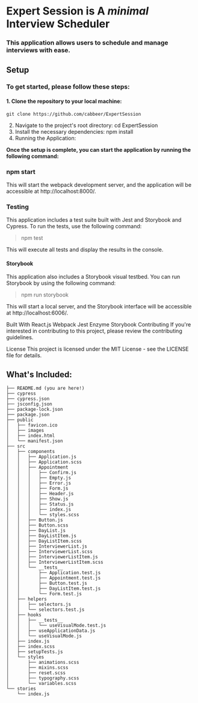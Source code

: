 # Expert Session is A _minimal_ **Interview Scheduler**
### This application allows users to schedule and manage interviews with ease.


## Setup
### To get started, please follow these steps:

#### 1. Clone the repository to your local machine: 
```
git clone https://github.com/cabbeer/ExpertSession
```
2. Navigate to the project's root directory: cd ExpertSession
3. Install the necessary dependencies: npm install
4. Running the Application:

**Once the setup is complete, you can start the application by running the following command:**


### npm start
This will start the webpack development server, and the application will be accessible at http://localhost:8000/.

### Testing
This application includes a test suite built with Jest and Storybook and Cypress. To run the tests, use the following command:

> npm test

This will execute all tests and display the results in the console.

#### Storybook
This application also includes a Storybook visual testbed. You can run Storybook by using the following command:

> npm run storybook

This will start a local server, and the Storybook interface will be accessible at http://localhost:6006/.

Built With
React.js
Webpack
Jest
Enzyme
Storybook
Contributing
If you're interested in contributing to this project, please review the contributing guidelines.

License
This project is licensed under the MIT License - see the LICENSE file for details.



## What's Included:
```
├── README.md (you are here!)
├── cypress
├── cypress.json
├── jsconfig.json
├── package-lock.json
├── package.json
├── public
│   ├── favicon.ico
│   ├── images
│   ├── index.html
│   └── manifest.json
├── src
│   ├── components
│   │   ├── Application.js
│   │   ├── Application.scss
│   │   ├── Appointment
│   │   │   ├── Confirm.js
│   │   │   ├── Empty.js
│   │   │   ├── Error.js
│   │   │   ├── Form.js
│   │   │   ├── Header.js
│   │   │   ├── Show.js
│   │   │   ├── Status.js
│   │   │   ├── index.js
│   │   │   └── styles.scss
│   │   ├── Button.js
│   │   ├── Button.scss
│   │   ├── DayList.js
│   │   ├── DayListItem.js
│   │   ├── DayListItem.scss
│   │   ├── InterviewerList.js
│   │   ├── InterviewerList.scss
│   │   ├── InterviewerListItem.js
│   │   ├── InterviewerListItem.scss
│   │   └── __tests__
│   │       ├── Application.test.js
│   │       ├── Appointment.test.js
│   │       ├── Button.test.js
│   │       ├── DayListItem.test.js
│   │       └── Form.test.js
│   ├── helpers
│   │   ├── selectors.js
│   │   └── selectors.test.js
│   ├── hooks
│   │   ├── __tests__
│   │   │   └── useVisualMode.test.js
│   │   ├── useApplicationData.js
│   │   └── useVisualMode.js
│   ├── index.js
│   ├── index.scss
│   ├── setupTests.js
│   └── styles
│       ├── animations.scss
│       ├── mixins.scss
│       ├── reset.scss
│       ├── typography.scss
│       └── variables.scss
└── stories
    └── index.js
```
